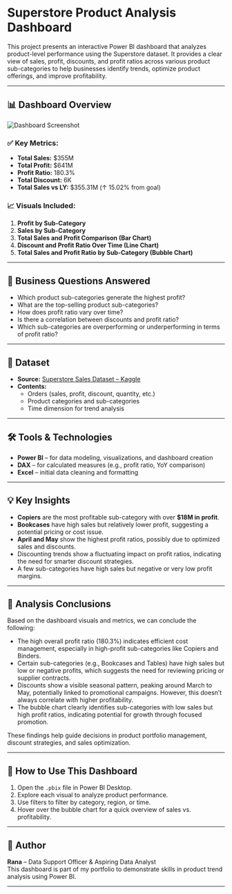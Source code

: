 #  Superstore Product Analysis Dashboard

This project presents an interactive Power BI dashboard that analyzes product-level performance using the Superstore dataset. It provides a clear view of sales, profit, discounts, and profit ratios across various product sub-categories to help businesses identify trends, optimize product offerings, and improve profitability.

---

## 📊 Dashboard Overview


![Dashboard Screenshot]((https://github.com/Rana2Rana/myproject/blob/main/assest/Superstore%20Dashboard-Overview.png))


### ✅ Key Metrics:
- **Total Sales:** $355M  
- **Total Profit:** $641M  
- **Profit Ratio:** 180.3%  
- **Total Discount:** 6K  
- **Total Sales vs LY:** $355.31M (↑ 15.02% from goal)

### 📈 Visuals Included:
1. **Profit by Sub-Category**  
2. **Sales by Sub-Category**  
3. **Total Sales and Profit Comparison (Bar Chart)**  
4. **Discount and Profit Ratio Over Time (Line Chart)**  
5. **Total Sales and Profit Ratio by Sub-Category (Bubble Chart)**

---

## 🧠 Business Questions Answered

- Which product sub-categories generate the highest profit?
- What are the top-selling product sub-categories?
- How does profit ratio vary over time?
- Is there a correlation between discounts and profit ratio?
- Which sub-categories are overperforming or underperforming in terms of profit ratio?

---

## 📁 Dataset

- **Source:** [Superstore Sales Dataset – Kaggle](https://www.kaggle.com/datasets/vivek468/superstore-dataset-final)
- **Contents:**  
  - Orders (sales, profit, discount, quantity, etc.)  
  - Product categories and sub-categories  
  - Time dimension for trend analysis

---

## 🛠️ Tools & Technologies

- **Power BI** – for data modeling, visualizations, and dashboard creation  
- **DAX** – for calculated measures (e.g., profit ratio, YoY comparison)  
- **Excel** – initial data cleaning and formatting

---

## 💡 Key Insights

- **Copiers** are the most profitable sub-category with over **$18M in profit**.
- **Bookcases** have high sales but relatively lower profit, suggesting a potential pricing or cost issue.
- **April and May** show the highest profit ratios, possibly due to optimized sales and discounts.
- Discounting trends show a fluctuating impact on profit ratios, indicating the need for smarter discount strategies.
- A few sub-categories have high sales but negative or very low profit margins.

---
## 🧠 Analysis Conclusions

Based on the dashboard visuals and metrics, we can conclude the following:

- The high overall profit ratio (180.3%) indicates efficient cost management, especially in high-profit sub-categories like Copiers and Binders.
- Certain sub-categories (e.g., Bookcases and Tables) have high sales but low or negative profits, which suggests the need for reviewing pricing or supplier contracts.
- Discounts show a visible seasonal pattern, peaking around March to May, potentially linked to promotional campaigns. However, this doesn’t always correlate with higher profitability.
- The bubble chart clearly identifies sub-categories with low sales but high profit ratios, indicating potential for growth through focused promotion.

These findings help guide decisions in product portfolio management, discount strategies, and sales optimization.

---

## 🚀 How to Use This Dashboard

1. Open the `.pbix` file in Power BI Desktop.
2. Explore each visual to analyze product performance.
3. Use filters to filter by category, region, or time.
4. Hover over the bubble chart for a quick overview of sales vs. profitability.

---
## 📌 Author

**Rana** – Data Support Officer & Aspiring Data Analyst  
This dashboard is part of my portfolio to demonstrate skills in product trend analysis using Power BI.

---  
